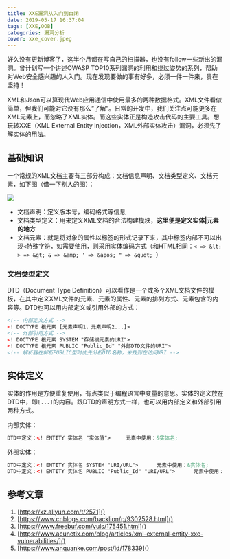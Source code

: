```yaml
---
title: XXE漏洞从入门到自闭
date: 2019-05-17 16:37:04
tags: [XXE,OOB]
categories: 漏洞分析
cover: xxe_cover.jpeg
---
```


好久没有更新博客了，这半个月都在写自己的扫描器，也没有follow一些新出的漏洞。曾计划写一个讲述OWASP TOP10系列漏洞的利用和绕过姿势的系列，帮助对Web安全感兴趣的人入门。现在发现要做的事有好多，必须一件一件来，贵在坚持！

<!-- more -->

XML和Json可以算现代Web应用通信中使用最多的两种数据格式。XML文件看似简单，但我们可能对它没有那么“了解“。日常的开发中，我们关注点可能更多在XML元素上，而忽略了XML实体。而这些实体正是构造攻击代码的主要工具。想玩转XXE（XML External Entity Injection，XML外部实体攻击）漏洞，必须先了解实体的用法。

## 基础知识

一个常规的XML文档主要有三部分构成：文档信息声明、文档类型定义、文档元素，如下图（借一下别人的图）：

![](1.gif)

* 文档声明：定义版本号，编码格式等信息
* 文档类型定义：用来定义XML文档的合法构建模块，**这里便是定义实体|元素的地方**
* 文档元素：就是将对象的属性以标签的形式记录下来，其中标签内部不可以出现`<`特殊字符，如需要使用，则采用实体编码方式（和HTML相同：`< => &lt;  > => &gt; & => &amp; ' => &apos; " => &quot; `）

### 文档类型定义

DTD（Document Type Definition）可以看作是一个或多个XML文档文件的模板，在其中定义XML文件的元素、元素的属性、元素的排列方式、元素包含的内容等。DTD也可以用内部定义或引用外部的方式：

```xml
<!-- 内部定义方式 -->
<! DOCTYPE 根元素 [元素声明1，元素声明2...]>
<!-- 外部引用方式 -->
<! DOCTYPE 根元素 SYSTEM "存储根元素的URI">
<! DOCTYPE 根元素 PUBLIC "Public_Id" "外部DTD文件的URI">
<!-- 解析器在解析PUBLIC型时优先分析DTD名称，未找到在访问URI -->
```

## 实体定义

实体的作用是方便重复使用，有点类似于编程语言中变量的意思。实体的定义放在DTD中，即`[...]`的内容。跟DTD的声明方式一样，也可以用内部定义和外部引用两种方式。

内部实体：

```xml
DTD中定义：<! ENTITY 实体名 "实体值">		元素中使用：&实体名;
```

外部实体：

```	xml
DTD中定义：<! ENTITY 实体名 SYSTEM "URI/URL">		元素中使用：&实体名;
DTD中定义：<! ENTITY 实体名 PUBLIC "Public_Id" "URI/URL">		元素中使用：&实体名;
```

## 参考文章

1. [https://xz.aliyun.com/t/2571]()
2. [https://www.cnblogs.com/backlion/p/9302528.html]()
3. [https://www.freebuf.com/vuls/175451.html]()
4. [https://www.acunetix.com/blog/articles/xml-external-entity-xxe-vulnerabilities/]()
5. [https://www.anquanke.com/post/id/178339]()

